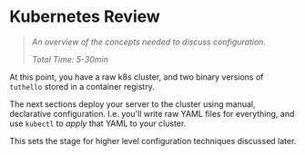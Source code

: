 # Kubernetes Review

> _An overview of the concepts needed to discuss configuration._
>
> _Total Time: 5-30min_

At this point, you have a raw k8s cluster, and two
binary versions of `tuthello` stored in a container
registry.

The next sections deploy your server to the cluster
using manual, declarative configuration.  I.e.  you'll
write raw YAML files for everything, and use `kubectl`
to _apply_ that YAML to your cluster.

This sets the stage for higher level configuration
techniques discussed later.
